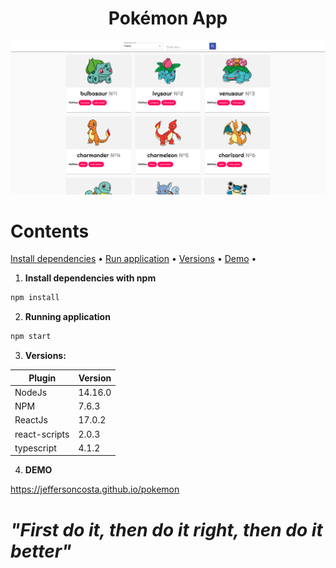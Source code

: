 <h1 align="center">
    Pokémon App
</h1>

![Screenshot](screenshot.png)

Contents
=================

<p>
    <a href="#install">Install dependencies</a> •
    <a href="#run">Run application</a> •
    <a href="#versions">Versions</a> •
    <a href="#demo">Demo</a> •
</p>

<div id="install">

1. **Install dependencies with npm**

```bash
npm install
```
</div>

<div id="run">

2. **Running application**

```bash
npm start
```
</div>

<div id="versions">

3. **Versions:**

| Plugin  | Version |
| ------------- | ------------- |
| NodeJs  | 14.16.0  |
| NPM  | 7.6.3  |
| ReactJs  | 17.0.2  |
| react-scripts  | 2.0.3 |
| typescript  | 4.1.2 |

</div>

<div id="demo">

4. **DEMO**

<a href="https://jeffersoncosta.github.io/pokemon">https://jeffersoncosta.github.io/pokemon</a>

</div>

*"First do it, then do it right, then do it better"*
=========
